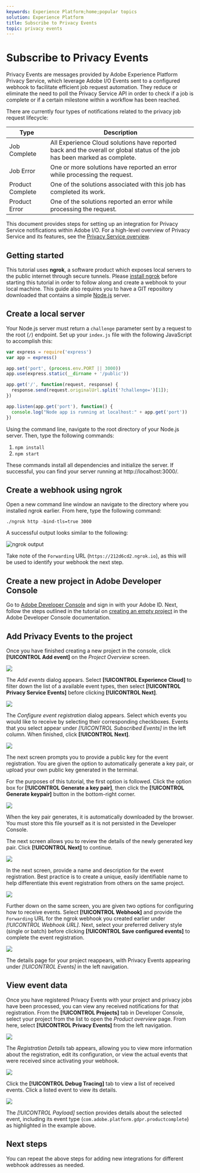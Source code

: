 ```yaml
---
keywords: Experience Platform;home;popular topics
solution: Experience Platform
title: Subscribe to Privacy Events
topic: privacy events
---
```


# Subscribe to Privacy Events

Privacy Events are messages provided by Adobe Experience Platform Privacy Service, which leverage Adobe I/O Events sent to a configured webhook to facilitate efficient job request automation. They reduce or eliminate the need to poll the Privacy Service API in order to check if a job is complete or if a certain milestone within a workflow has been reached.

There are currently four types of notifications related to the privacy job request lifecycle:

Type | Description
--- | ---
Job Complete | All Experience Cloud solutions have reported back and the overall or global status of the job has been marked as complete.
Job Error | One or more solutions have reported an error while processing the request.
Product Complete | One of the solutions associated with this job has completed its work.
Product Error | One of the solutions reported an error while processing the request.

This document provides steps for setting up an integration for Privacy Service notifications within Adobe I/O. For a high-level overview of Privacy Service and its features, see the [Privacy Service overview](home.md).

## Getting started

This tutorial uses **ngrok**, a software product which exposes local servers to the public internet through secure tunnels. Please [install ngrok](https://ngrok.com/download) before starting this tutorial in order to follow along and create a webhook to your local machine. This guide also requires you to have a GIT repository downloaded that contains a simple [Node.js](https://nodejs.org/) server.

## Create a local server

Your Node.js server must return a `challenge` parameter sent by a request to the root (`/`) endpoint. Set up your `index.js` file with the following JavaScript to accomplish this:

```js
var express = require('express')
var app = express()

app.set('port', (process.env.PORT || 3000))
app.use(express.static(__dirname + '/public'))

app.get('/', function(request, response) {
  response.send(request.originalUrl.split('?challenge=')[1]);
})

app.listen(app.get('port'), function() {
  console.log("Node app is running at localhost:" + app.get('port'))
})
```

Using the command line, navigate to the root directory of your Node.js server. Then, type the following commands:

1. `npm install`
1. `npm start`

These commands install all dependencies and initialize the server. If successful, you can find your server running at http://localhost:3000/.

## Create a webhook using ngrok

Open a new command line window an navigate to the directory where you installed ngrok earlier. From here, type the following command:

```shell
./ngrok http -bind-tls=true 3000
```

A successful output looks similar to the following:

![ngrok output](images/privacy-events/ngrok-output.png)

Take note of the `Forwarding` URL (`https://212d6cd2.ngrok.io`), as this will be used to identify your webhook the next step.

## Create a new project in Adobe Developer Console

Go to [Adobe Developer Console](https://www.adobe.com/go/devs_console_ui) and sign in with your Adobe ID. Next, follow the steps outlined in the tutorial on [creating an empty project]() in the Adobe Developer Console documentation.

## Add Privacy Events to the project

Once you have finished creating a new project in the console, click **[!UICONTROL Add event]** on the _Project Overview_ screen.

![](./images/privacy-events/add-event-button.png)

The _Add events_ dialog appears. Select **[!UICONTROL Experience Cloud]** to filter down the list of a available event types, then select **[!UICONTROL Privacy Service Events]** before clicking **[!UICONTROL Next]**.

![](./images/privacy-events/add-privacy-events.png)

The _Configure event registration_ dialog appears. Select which events you would like to receive by selecting their corresponding checkboxes. Events that you select appear under _[!UICONTROL Subscribed Events]_ in the left column. When finished, click **[!UICONTROL Next]**.

![](./images/privacy-events/choose-subscriptions.png)

The next screen prompts you to provide a public key for the event registration. You are given the option to automatically generate a key pair, or upload your own public key generated in the terminal.

For the purposes of this tutorial, the first option is followed. Click the option box for **[!UICONTROL Generate a key pair]**, then click the **[!UICONTROL Generate keypair]** button in the bottom-right corner.

![](./images/privacy-events/generate-key-value.png)

When the key pair generates, it is automatically downloaded by the browser. You must store this file yourself as it is not persisted in the Developer Console.

The next screen allows you to review the details of the newly generated key pair. Click **[!UICONTROL Next]** to continue.

![](./images/privacy-events/keypair-generated.png)

In the next screen, provide a name and description for the event registration. Best practice is to create a unique, easily identifiable name to help differentiate this event registration from others on the same project.

![](./images/privacy-events/event-details.png)

Further down on the same screen, you are given two options for configuring how to receive events. Select **[!UICONTROL Webhook]** and provide the `Forwarding` URL for the ngrok webhook you created earlier under _[!UICONTROL Webhook URL]_. Next, select your preferred delivery style (single or batch) before clicking **[!UICONTROL Save configured events]** to complete the event registration.

![](./images/privacy-events/webhook-details.png)

The details page for your project reappears, with Privacy Events appearing under _[!UICONTROL Events]_ in the left navigation.

## View event data

Once you have registered Privacy Events with your project and privacy jobs have been processed, you can view any received notifications for that registration. From the **[!UICONTROL Projects]** tab in Developer Console, select your project from the list to open the _Product overview_ page. From here, select **[!UICONTROL Privacy Events]** from the left navigation.

![](./images/privacy-events/events-left-nav.png)

The _Registration Details_ tab appears, allowing you to view more information about the registration, edit its configuration, or view the actual events that were received since activating your webhook. 

![](./images/privacy-events/registration-details.png)

Click the **[!UICONTROL Debug Tracing]** tab to view a list of received events. Click a listed event to view its details.

![](images/privacy-events/debug-tracing.png)

The _[!UICONTROL Payload]_ section provides details about the selected event, including its event type (`com.adobe.platform.gdpr.productcomplete`) as highlighted in the example above.

## Next steps

You can repeat the above steps for adding new integrations for different webhook addresses as needed.